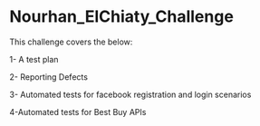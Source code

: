 # Nourhan_ElChiaty_Challenge
This challenge covers the below:

1- A test plan

2- Reporting Defects

3- Automated tests for facebook registration and login scenarios

4-Automated tests for Best Buy APIs

